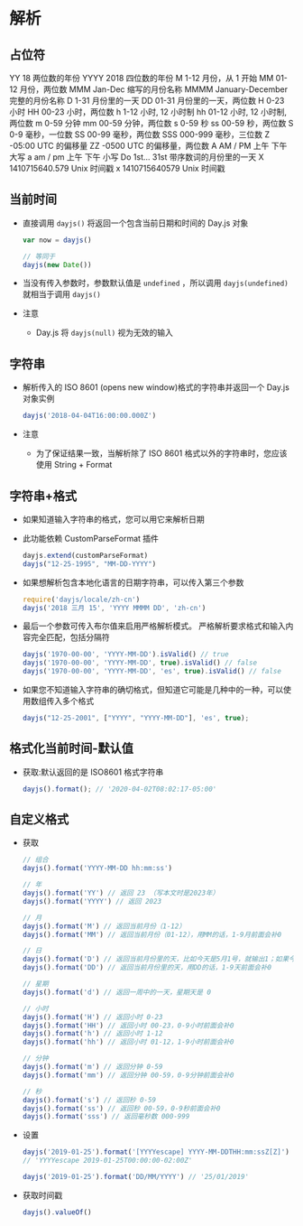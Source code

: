 # 解析

## 占位符

  YY     18                两位数的年份
  YYYY   2018              四位数的年份
  M      1-12              月份，从 1 开始
  MM     01-12             月份，两位数
  MMM    Jan-Dec           缩写的月份名称
  MMMM   January-December  完整的月份名称
  D      1-31              月份里的一天
  DD     01-31             月份里的一天，两位数
  H      0-23              小时
  HH     00-23             小时，两位数
  h      1-12              小时, 12 小时制
  hh     01-12             小时, 12 小时制, 两位数
  m      0-59              分钟
  mm     00-59             分钟，两位数
  s      0-59              秒
  ss     00-59             秒，两位数
  S      0-9               毫秒，一位数
  SS     00-99             毫秒，两位数
  SSS    000-999           毫秒，三位数
  Z      -05:00            UTC 的偏移量
  ZZ     -0500             UTC 的偏移量，两位数
  A      AM / PM           上午 下午 大写
  a      am / pm           上午 下午 小写
  Do     1st... 31st       带序数词的月份里的一天
  X      1410715640.579    Unix 时间戳
  x      1410715640579     Unix 时间戳

## 当前时间

+ 直接调用 `dayjs()` 将返回一个包含当前日期和时间的 Day.js 对象

  ```js
  var now = dayjs()

  // 等同于
  dayjs(new Date())
  ```

+ 当没有传入参数时，参数默认值是 `undefined` ，所以调用 `dayjs(undefined)` 就相当于调用 `dayjs()`

+ 注意

  + Day.js 将 `dayjs(null)` 视为无效的输入

## 字符串

+ 解析传入的 ISO 8601 (opens new window)格式的字符串并返回一个 Day.js 对象实例

  ```js
  dayjs('2018-04-04T16:00:00.000Z')
  ```

+ 注意

  + 为了保证结果一致，当解析除了 ISO 8601 格式以外的字符串时，您应该使用 String + Format

## 字符串+格式

+ 如果知道输入字符串的格式，您可以用它来解析日期

+ 此功能依赖 CustomParseFormat 插件

  ```js
  dayjs.extend(customParseFormat)
  dayjs("12-25-1995", "MM-DD-YYYY")
  ```

+ 如果想解析包含本地化语言的日期字符串，可以传入第三个参数

  ```js
  require('dayjs/locale/zh-cn')
  dayjs('2018 三月 15', 'YYYY MMMM DD', 'zh-cn')
  ```

+ 最后一个参数可传入布尔值来启用严格解析模式。 严格解析要求格式和输入内容完全匹配，包括分隔符

  ```js
  dayjs('1970-00-00', 'YYYY-MM-DD').isValid() // true
  dayjs('1970-00-00', 'YYYY-MM-DD', true).isValid() // false
  dayjs('1970-00-00', 'YYYY-MM-DD', 'es', true).isValid() // false
  ```

+ 如果您不知道输入字符串的确切格式，但知道它可能是几种中的一种，可以使用数组传入多个格式

  ```js
  dayjs("12-25-2001", ["YYYY", "YYYY-MM-DD"], 'es', true);
  ```

## 格式化当前时间-默认值

+ 获取:默认返回的是 ISO8601 格式字符串

  ```js
  dayjs().format(); // '2020-04-02T08:02:17-05:00'
  ```

## 自定义格式

+ 获取

  ```js
  // 组合
  dayjs().format('YYYY-MM-DD hh:mm:ss')

  // 年
  dayjs().format('YY') // 返回 23 （写本文时是2023年）
  dayjs().format('YYYY') // 返回 2023

  // 月
  dayjs().format('M') // 返回当前月份（1-12）
  dayjs().format('MM') // 返回当前月份（01-12），用MM的话，1-9月前面会补0

  // 日
  dayjs().format('D') // 返回当前月份里的天，比如今天是5月1号，就输出1；如果今天是5月20号，就输出20
  dayjs().format('DD') // 返回当前月份里的天，用DD的话，1-9天前面会补0

  // 星期
  dayjs().format('d') // 返回一周中的一天，星期天是 0

  // 小时
  dayjs().format('H') // 返回小时 0-23
  dayjs().format('HH') // 返回小时 00-23，0-9小时前面会补0
  dayjs().format('h') // 返回小时 1-12
  dayjs().format('hh') // 返回小时 01-12，1-9小时前面会补0

  // 分钟
  dayjs().format('m') // 返回分钟 0-59
  dayjs().format('mm') // 返回分钟 00-59，0-9分钟前面会补0

  // 秒
  dayjs().format('s') // 返回秒 0-59
  dayjs().format('ss') // 返回秒 00-59，0-9秒前面会补0
  dayjs().format('sss') // 返回毫秒数 000-999
  ```

+ 设置

  ```js
  dayjs('2019-01-25').format('[YYYYescape] YYYY-MM-DDTHH:mm:ssZ[Z]')
  // 'YYYYescape 2019-01-25T00:00:00-02:00Z'

  dayjs('2019-01-25').format('DD/MM/YYYY') // '25/01/2019'
  ```

+ 获取时间戳

  ```js
  dayjs().valueOf()
  ```

